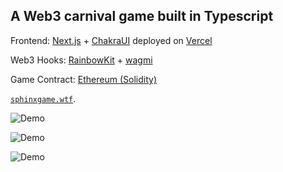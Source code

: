 ## A Web3 carnival game built in Typescript

Frontend: [Next.js](https://nextjs.org/) + [ChakraUI](https://chakra-ui.com/) deployed on [Vercel](https://vercel.com/)

Web3 Hooks: [RainbowKit](https://rainbowkit.com) + [wagmi](https://wagmi.sh)

Game Contract: [Ethereum (Solidity)](https://github.com/gabriel-sk-williams/solidity-sphinx-contract)

[`sphinxgame.wtf`](https://sphinxgame.wtf/).

![Demo](/../media/jpg/sphinx_main.jpg?raw=true "Demo")

![Demo](/../media/jpg/sphinx_riddles.jpg?raw=true "Demo")

![Demo](/../media/jpg/sphinx_faq.jpg?raw=true "Demo")
